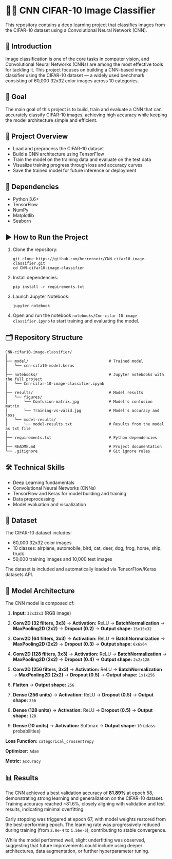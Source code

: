 # 👀🤖 CNN CIFAR-10 Image Classifier

This repository contains a deep learning project that classifies images from the CIFAR-10 dataset using a Convolutional Neural Network (CNN).

## 📝 Introduction

Image classification is one of the core tasks in computer vision, and Convolutional Neural Networks (CNNs) are among the most effective tools for tackling it. This project focuses on building a CNN-based image classifier using the CIFAR-10 dataset — a widely used benchmark consisting of 60,000 32x32 color images across 10 categories.

## 🎯 Goal

The main goal of this project is to build, train and evaluate a CNN that can accurately classify CIFAR-10 images, achieving high accuracy while keeping the model architecture simple and efficient.

## 📌 Project Overview

- Load and preprocess the CIFAR-10 dataset
- Build a CNN architecture using TensorFlow
- Train the model on the training data and evaluate on the test data
- Visualize training progress through loss and accuracy curves
- Save the trained model for future inference or deployment

## 🔗 Dependencies

- Python 3.6+
- TensorFlow
- NumPy
- Matplotlib
- Seaborn

## ▶️ How to Run the Project

1. Clone the repository:

   ```shell
   git clone https://github.com/herrerovir/CNN-cifar10-image-classifier.git
   cd CNN-cifar10-image-classifier
   ```

2. Install dependencies:

   ```shell
   pip install -r requirements.txt
   ```

3. Launch Jupyter Notebook:

   ```shell
   jupyter notebook
   ```

4. Open and run the notebook `notebooks/Cnn-cifar-10-image-classifier.ipynb` to start training and evaluating the model.

## 🗂️ Repository Structure

```
CNN-cifar10-image-classifier/
│
├── model/                                   # Trained model
│   └── cnn-cifa10-model.keras
│
├── notebooks/                               # Jupyter notebooks with the full project
│   └── Cnn-cifar-10-image-classifier.ipynb
│
├── results/                                 # Model results
│   └── figures/
│       └── Confusion-matrix.jpg             # Model's confusion matrix
│       └── Training-vs-valid.jpg            # Model's accuracy and loss
│   └── model-results/
│       └── model-results.txt                # Results from the model as txt file
│
├── requirements.txt                         # Python dependencies
│
├── README.md                                # Project documentation
└── .gitignore                               # Git ignore rules
```

## 🛠️ Technical Skills

- Deep Learning fundamentals
- Convolutional Neural Networks (CNNs)
- TensorFlow and Keras for model building and training
- Data preprocessing
- Model evaluation and visualization

## 💾 Dataset

The CIFAR-10 dataset includes:

- 60,000 32x32 color images
- 10 classes: airplane, automobile, bird, cat, deer, dog, frog, horse, ship, truck
- 50,000 training images and 10,000 test images

The dataset is included and automatically loaded via TensorFlow/Keras datasets API.

## 🧠 Model Architecture

The CNN model is composed of:

1. **Input:** `32x32x3` (RGB image)

2. **Conv2D (32 filters, 3x3)**
   → **Activation:** ReLU
   → **BatchNormalization**
   → **MaxPooling2D (2x2)**
   → **Dropout (0.2)**
   → **Output shape:** `15x15x32`

3. **Conv2D (64 filters, 3x3)**
   → **Activation:** ReLU
   → **BatchNormalization**
   → **MaxPooling2D (2x2)**
   → **Dropout (0.3)**
   → **Output shape:** `6x6x64`

4. **Conv2D (128 filters, 3x3)**
   → **Activation:** ReLU
   → **BatchNormalization**
   → **MaxPooling2D (2x2)**
   → **Dropout (0.4)**
   → **Output shape:** `2x2x128`

5. **Conv2D (256 filters, 3x3)**
   → **Activation:** ReLU
   → **BatchNormalization**
   → **MaxPooling2D (2x2)**
   → **Dropout (0.5)**
   → **Output shape:** `1x1x256`

6. **Flatten**
   → **Output shape:** `256`

7. **Dense (256 units)**
   → **Activation:** ReLU
   → **Dropout (0.5)**
   → **Output shape:** `256`

8. **Dense (128 units)**
   → **Activation:** ReLU
   → **Dropout (0.5)**
   → **Output shape:** `128`

9. **Dense (10 units)**
   → **Activation:** Softmax
   → **Output shape:** `10` (class probabilities)

**Loss Function:** `categorical_crossentropy`

**Optimizer:** `Adam`

**Metric:** `accuracy`

## 📊 Results

The CNN achieved a best validation accuracy of **81.89%** at epoch 58, demonstrating strong learning and generalization on the CIFAR-10 dataset. Training accuracy reached \~81.6%, closely aligning with validation and test results, indicating minimal overfitting.

Early stopping was triggered at epoch 67, with model weights restored from the best-performing epoch. The learning rate was progressively reduced during training (from `2.0e-4` to `1.56e-5`), contributing to stable convergence.

While the model performed well, slight underfitting was observed, suggesting that future improvements could include using deeper architectures, data augmentation, or further hyperparameter tuning.
